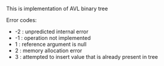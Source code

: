 This is implementation of AVL binary tree

Error codes:
  * -2 : unpredicted internal error
  * -1 : operation not implemented
  *  1 : reference argument is null
  *  2 : memory allocation error
  *  3 : attempted to insert value that is already present in tree
